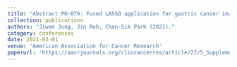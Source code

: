 ```yaml
---
title: "Abstract PO-079: Fused LASSO application for gastric cancer image segmentation"
collection: publications
authors: "Jiwon Jung, Jin Roh, Chan-Sik Park (2021)."
category: conferences  
date: 2021-03-01
venue: 'American Association for Cancer Research' 
paperurl: 'https://aacrjournals.org/clincancerres/article/27/5_Supplement/PO-079/32813/Abstract-PO-079-Fused-LASSO-application-for' 
---
```


